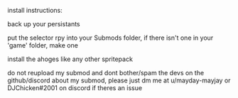 install instructions:

back up your persistants

put the selector rpy into your Submods folder, if there isn't one in your 'game' folder, make one

install the ahoges like any other spritepack 

do not reupload my submod and dont bother/spam the devs on the github/discord about my submod, please just dm me at u/mayday-mayjay or DJChicken#2001 on discord if theres an issue